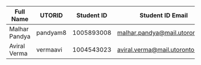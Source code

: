 | Full Name | UTORID | Student ID | Student ID Email |
|---|---|---|---|
| Malhar Pandya | pandyam8 | 1005893008 | malhar.pandya@mail.utoronto.ca |
| Aviral Verma | vermaavi | 1004543023 | aviral.verma@mail.utoronto.ca |

